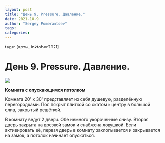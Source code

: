 ```yaml
---
layout: post
title: "День 9. Pressure. Давление."
date: 2021-10-9
author: "Sergey Pomerantsev"
tags:
categories:
---
```

tags: [арты, inktober2021]

# День 9. Pressure. Давление.

![](/images/_inktober21-9.jpg)

**Комната с опускающимся потолком**

Комната 20' х 30' представляет из себя душевую, разделённую перегородками. Пол покрыт плиткой со скатом к центру в большой слив, закрытый решёткой.

В комнату ведут 2 двери. Обе немного укороченные снизу. Вторая дверь закрыта на врезной замок и снабжена ловушкой. Если активировать её, первая дверь в комнату захлопывается и закрывается на замок, а потолок начинает опускаться.
